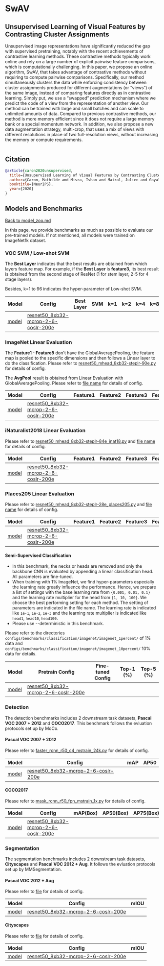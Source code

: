 # SwAV

## Unsupervised Learning of Visual Features by Contrasting Cluster Assignments

<!-- [ABSTRACT] -->

Unsupervised image representations have significantly reduced the gap with supervised pretraining, notably with the recent achievements of contrastive learning methods. These contrastive methods typically work online and rely on a large number of explicit pairwise feature comparisons, which is computationally challenging. In this paper, we propose an online algorithm, SwAV, that takes advantage of contrastive methods without requiring to compute pairwise comparisons. Specifically, our method simultaneously clusters the data while enforcing consistency between cluster assignments produced for different augmentations (or “views”) of the same image, instead of comparing features directly as in contrastive learning. Simply put, we use a “swapped” prediction mechanism where we predict the code of a view from the representation of another view. Our method can be trained with large and small batches and can scale to unlimited amounts of data. Compared to previous contrastive methods, our method is more memory efficient since it does not require a large memory bank or a special momentum network. In addition, we also propose a new data augmentation strategy, multi-crop, that uses a mix of views with different resolutions in place of two full-resolution views, without increasing the memory or compute requirements.

<!-- [IMAGE] -->
<div align="center">
<img  />
</div>

## Citation

<!-- [ALGORITHM] -->

```bibtex
@article{caron2020unsupervised,
  title={Unsupervised Learning of Visual Features by Contrasting Cluster Assignments},
  author={Caron, Mathilde and Misra, Ishan and Mairal, Julien and Goyal, Priya and Bojanowski, Piotr and Joulin, Armand},
  booktitle={NeurIPS},
  year={2020}
}
```

## Models and Benchmarks

[Back to model_zoo.md](../../../docs/model_zoo.md)

In this page, we provide benchmarks as much as possible to evaluate our pre-trained models. If not mentioned, all models were trained on ImageNet1k dataset.


### VOC SVM / Low-shot SVM

The **Best Layer** indicates that the best results are obtained from which layers feature map. For example, if the **Best Layer** is **feature3**, its best result is obtained from the second stage of ResNet (1 for stem layer, 2-5 for 4 stage layers).

Besides, k=1 to 96 indicates the hyper-parameter of Low-shot SVM.

| Model     | Config                                                                                         | Best Layer | SVM | k=1 | k=2 | k=4 | k=8 | k=16 | k=32 | k=64 | k=96 |
| --------- | ---------------------------------------------------------------------------------------------- | ---------- | --- | --- | --- | --- | --- | ---- | ---- | ---- | ---- |
| [model]() | [resnet50_8xb32-mcrop-2-6-coslr-200e](swav_resnet50_8xb32-mcrop-2-6-coslr-200e_in1k-224-96.py) |            |     |     |     |     |     |      |      |      |      |

### ImageNet Linear Evaluation

The **Feature1 - Feature5** don't have the GlobalAveragePooling, the feature map is pooled to the specific dimensions and then follows a Linear layer to do the classification. Please refer to [resnet50_mhead_8xb32-steplr-90e.py](../../benchmarks/classification/imagenet/resnet50_mhead_8xb32-steplr-90e_in1k.py) for details of config.

The **AvgPool** result is obtained from Linear Evaluation with GlobalAveragePooling. Please refer to [file name]() for details of config.

| Model     | Config                                                                                         | Feature1 | Feature2 | Feature3 | Feature4 | Feature5 | AvgPool |
| --------- | ---------------------------------------------------------------------------------------------- | -------- | -------- | -------- | -------- | -------- | ------- |
| [model]() | [resnet50_8xb32-mcrop-2-6-coslr-200e](swav_resnet50_8xb32-mcrop-2-6-coslr-200e_in1k-224-96.py) |          |          |          |          |          |         |

### iNaturalist2018 Linear Evaluation

Please refer to [resnet50_mhead_8xb32-steplr-84e_inat18.py](../../benchmarks/classification/inaturalist2018/resnet50_mhead_8xb32-steplr-84e_inat18.py) and [file name]() for details of config.

| Model     | Config                                                                                         | Feature1 | Feature2 | Feature3 | Feature4 | Feature5 | AvgPool |
| --------- | ---------------------------------------------------------------------------------------------- | -------- | -------- | -------- | -------- | -------- | ------- |
| [model]() | [resnet50_8xb32-mcrop-2-6-coslr-200e](swav_resnet50_8xb32-mcrop-2-6-coslr-200e_in1k-224-96.py) |          |          |          |          |          |         |

### Places205 Linear Evaluation

Please refer to [resnet50_mhead_8xb32-steplr-28e_places205.py](../../benchmarks/classification/inaturalist2018/resnet50_mhead_8xb32-steplr-28e_places205.py) and [file name]() for details of config.

| Model     | Config                                                                                         | Feature1 | Feature2 | Feature3 | Feature4 | Feature5 | AvgPool |
| --------- | ---------------------------------------------------------------------------------------------- | -------- | -------- | -------- | -------- | -------- | ------- |
| [model]() | [resnet50_8xb32-mcrop-2-6-coslr-200e](swav_resnet50_8xb32-mcrop-2-6-coslr-200e_in1k-224-96.py) |          |          |          |          |          |         |

#### Semi-Supervised Classification

- In this benchmark, the necks or heads are removed and only the backbone CNN is evaluated by appending a linear classification head. All parameters are fine-tuned.
- When training with 1% ImageNet, we find hyper-parameters especially the learning rate greatly influence the performance. Hence, we prepare a list of settings with the base learning rate from `{0.001, 0.01, 0.1}` and the learning rate multiplier for the head from `{1, 10, 100}`. We choose the best performing setting for each method. The setting of parameters are indicated in the file name. The learning rate is indicated like `1e-1`, `1e-2`, `1e-3` and the learning rate multiplier is indicated like `head1`, `head10`, `head100`.
- Please use --deterministic in this benchmark.

Please refer to the directories `configs/benchmarks/classification/imagenet/imagenet_1percent/` of 1% data and `configs/benchmarks/classification/imagenet/imagenet_10percent/` 10% data for details.

| Model     | Pretrain Config                                                                                | Fine-tuned Config | Top-1 (%) | Top-5 (%) |
| --------- | ---------------------------------------------------------------------------------------------- | ----------------- | --------- | --------- |
| [model]() | [resnet50_8xb32-mcrop-2-6-coslr-200e](swav_resnet50_8xb32-mcrop-2-6-coslr-200e_in1k-224-96.py) |                   |           |           |

### Detection

The detection benchmarks includes 2 downstream task datasets, **Pascal VOC 2007 + 2012** and **COCO2017**. This benchmark follows the evluation protocols set up by MoCo.

#### Pascal VOC 2007 + 2012

Please refer to [faster_rcnn_r50_c4_mstrain_24k.py](../../benchmarks/mmdetection/voc0712/faster_rcnn_r50_c4_mstrain_24k.py) for details of config.

| Model     | Config                                                                                         | mAP | AP50 |
| --------- | ---------------------------------------------------------------------------------------------- | --- | ---- |
| [model]() | [resnet50_8xb32-mcrop-2-6-coslr-200e](swav_resnet50_8xb32-mcrop-2-6-coslr-200e_in1k-224-96.py) |     |      |

#### COCO2017

Please refer to [mask_rcnn_r50_fpn_mstrain_1x.py](../../benchmarks/mmdetection/coco/mask_rcnn_r50_fpn_mstrain_1x.py) for details of config.

| Model     | Config                                                                                         | mAP(Box) | AP50(Box) | AP75(Box) | mAP(Mask) | AP50(Mask) | AP75(Mask) |
| --------- | ---------------------------------------------------------------------------------------------- | -------- | --------- | --------- | --------- | ---------- | ---------- |
| [model]() | [resnet50_8xb32-mcrop-2-6-coslr-200e](swav_resnet50_8xb32-mcrop-2-6-coslr-200e_in1k-224-96.py) |          |           |           |           |            |            |

### Segmentation

The segmentation benchmarks includes 2 downstream task datasets, **Cityscapes** and **Pascal VOC 2012 + Aug**. It follows the evluation protocols set up by MMSegmentation.

#### Pascal VOC 2012 + Aug

Please refer to [file]() for details of config.

| Model     | Config                                                                                         | mIOU |
| --------- | ---------------------------------------------------------------------------------------------- | ---- |
| [model]() | [resnet50_8xb32-mcrop-2-6-coslr-200e](swav_resnet50_8xb32-mcrop-2-6-coslr-200e_in1k-224-96.py) |      |


#### Cityscapes

Please refer to [file]() for details of config.

| Model     | Config                                                                                         | mIOU |
| --------- | ---------------------------------------------------------------------------------------------- | ---- |
| [model]() | [resnet50_8xb32-mcrop-2-6-coslr-200e](swav_resnet50_8xb32-mcrop-2-6-coslr-200e_in1k-224-96.py) |      |
